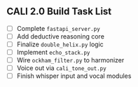 ## CALI 2.0 Build Task List

- [ ] Complete `fastapi_server.py`
- [ ] Add deductive reasoning core
- [ ] Finalize `double_helix.py` logic
- [ ] Implement `echo_stack.py`
- [ ] Wire `ockham_filter.py` to harmonizer
- [ ] Voice out via `cali_tone_out.py`
- [ ] Finish whisper input and vocal modules

